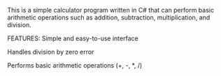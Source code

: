 This is a simple calculator program written in C# that can perform basic arithmetic operations such as addition, subtraction, multiplication, and division.

FEATURES:
Simple and easy-to-use interface

Handles division by zero error

Performs basic arithmetic operations (+, -, *, /)

